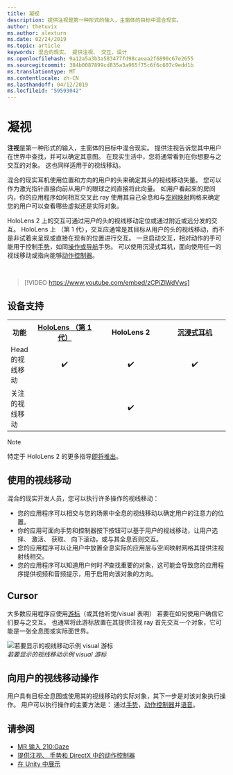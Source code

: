 ```yaml
---
title: 凝视
description: 提供注视是第一种形式的输入，主窗体的目标中混合现实。
author: thetuvix
ms.author: alexturn
ms.date: 02/24/2019
ms.topic: article
keywords: 混合的现实、 提供注视、 交互，设计
ms.openlocfilehash: 9a12a5a3b3a583477fd98caeaa2f6890c67e2655
ms.sourcegitcommit: 384b0087899cd835a3a965f75c6f6c607c9edd1b
ms.translationtype: MT
ms.contentlocale: zh-CN
ms.lasthandoff: 04/12/2019
ms.locfileid: "59593042"
---
```

# <a name="gaze"></a>凝视

**注视**是第一种形式的输入，主窗体的目标中混合现实。 提供注视告诉您其中用户在世界中查找，并可以确定其意图。 在现实生活中，您将通常看到在你想要与之交互的对象。 这也同样适用于的视线移动。

混合的现实耳机使用位置和方向的用户的头来确定其头的视线移动矢量。 您可以作为激光指针直接向前从用户的眼球之间直接将此向量。 如用户看起来的房间内，你的应用程序如何相互交叉此 ray 使用其自己全息和与[空间映射](spatial-mapping.md)网格来确定您的用户可以查看哪些虚拟还是实际对象。

HoloLens 2 上的交互可通过用户的头的视线移动定位或通过附近或远分发的交互。  HoloLens 上 （第 1 代），交互应通常是其目标从用户的头的视线移动，而不是非试着来呈现或直接在现有的位置进行交互。 一旦启动交互，相对动作的手可能用于控制[手势](gestures.md)，如同[操作或导航](gestures.md#composite-gestures)手势。 可以使用沉浸式耳机，面向使用任一的视线移动或指向能够[动作控制器](motion-controllers.md)。

<br>

>[!VIDEO https://www.youtube.com/embed/zCPiZlWdVws]

## <a name="device-support"></a>设备支持

<table>
<tr>
<th>功能</th><th style="width:150px"> <a href="hololens-hardware-details.md">HoloLens （第 1 代）</a></th><th style="width:150px">HoloLens 2</th><th style="width:150px"> <a href="immersive-headset-hardware-details.md">沉浸式耳机</a></th>
</tr><tr>
<td> Head 的视线移动</td><td style="text-align: center;"> ✔️</td><td style="text-align: center;"> ✔️</td><td style="text-align: center;"> ✔️</td>
</tr><tr>
<td> 关注的视线移动</td><td></td><td style="text-align: center;">✔️</td><td></td>
</tr>
</table>

> [!NOTE]
> 特定于 HoloLens 2 的更多指导[即将推出](index.md#news-and-notes)。


## <a name="uses-of-gaze"></a>使用的视线移动

混合的现实开发人员，您可以执行许多操作的视线移动：
* 您的应用程序可以相交与您的场景中全息的视线移动以确定用户的注意力的位置。
* 你的应用可面向手势和控制器按下按钮可以基于用户的视线移动，让用户选择、 激活、 获取、 向下滚动，或与其全息否则交互。
* 您的应用程序可以让用户中放置全息实际的应用层与空间映射网格其提供注视射线相交。
* 您的应用程序可以知道用户何时*不*查找重要的对象，这可能会导致您的应用程序提供视频和音频提示，用于启用向该对象的方向。

## <a name="cursor"></a>Cursor

大多数应用程序应使用[游标](cursors.md)（或其他听觉/visual 表明） 若要在如何使用户确信它们要与之交互。 也通常将此游标放置在其提供注视 ray 首先交互一个对象，它可能是一张全息图或实际面世界。

![若要显示的视线移动示例 visual 游标](images/cursor.jpg)<br>
*若要显示的视线移动示例 visual 游标*

## <a name="giving-action-to-the-users-gaze"></a>向用户的视线移动操作

用户具有目标全息图或使用其的视线移动的实际对象，其下一步是对该对象执行操作。 用户可以执行操作的主要方法是： 通过[手势](gestures.md)，[动作控制器](motion-controllers.md)并[语音](voice-input.md)。

## <a name="see-also"></a>请参阅
* [MR 输入 210:Gaze](holograms-210.md)
* [提供注视、 手势和 DirectX 中的动作控制器](gaze,-gestures,-and-motion-controllers-in-directx.md)
* [在 Unity 中展示](gaze-in-unity.md)

